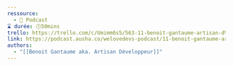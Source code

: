 ```yaml
---
ressource:
  - 🎤 Podcast
⌛ durée: 🕓50mins
trello: https://trello.com/c/Umimm6s5/563-11-benoit-gantaume-artisan-d%C3%A9veloppeur-lexcellence-est-un-chemin
link: https://podcast.ausha.co/welovedevs-podcast/11-benoit-gantaume-artisan-developpeur-l-excellence-est-un-chemin
authors:
  - "[[Benoit Gantaume aka. Artisan Développeur]]"
---
```

